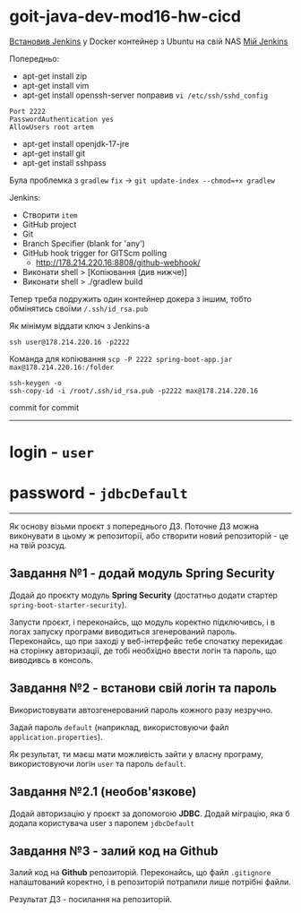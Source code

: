 # goit-java-dev-mod16-hw-cicd

[Встановив Jenkins](https://www.jenkins.io/doc/book/installing/linux/) у Docker контейнер з Ubuntu на свій NAS [Мій Jenkins](http://178.214.220.16:8808/)

Попередньо:
- apt-get install zip
- apt-get install vim
- apt-get install openssh-server
поправив `vi /etc/ssh/sshd_config`
```text
Port 2222
PasswordAuthentication yes
AllowUsers root artem
```
- apt-get install openjdk-17-jre
- apt-get install git 
- apt-get install sshpass

Була проблемка з `gradlew`
`fix` -> `git update-index --chmod=+x gradlew`

Jenkins:
- Створити `item`
- GitHub project
- Git
- Branch Specifier (blank for 'any')
- GitHub hook trigger for GITScm polling
  - http://178.214.220.16:8808/github-webhook/
- Виконати shell > [Копіювання (див нижче)]
- Виконати shell > ./gradlew build

Тепер треба подружить один контейнер докера з іншим, тобто обмінятись своїми `/.ssh/id_rsa.pub`

Як мінімум віддати ключ з Jenkins-а

`ssh user@178.214.220.16 -p2222`

Команда для копіювання
`scp -P 2222 spring-boot-app.jar max@178.214.220.16:/folder`

```text
ssh-keygen -o
ssh-copy-id -i /root/.ssh/id_rsa.pub -p2222 max@178.214.220.16
```

commit for commit

---

# login - `user`
# password - `jdbcDefault`

---

Як основу візьми проєкт з попереднього ДЗ. Поточне ДЗ можна виконувати в цьому ж репозиторії, або створити новий репозиторій - це на твій розсуд.

## Завдання №1 - додай модуль **Spring Security**
Додай до проєкту модуль **Spring Security** (достатньо додати стартер `spring-boot-starter-security`).

Запусти проєкт, і переконайсь, що модуль коректно підключивсь, і в логах запуску програми виводиться згенерований пароль. Переконайсь, що при заході у веб-інтерфейс тебе спочатку перекидає на сторінку авторизації, де тобі необхідно ввести логін та пароль, що виводивсь в консоль.

## Завдання №2 - встанови свій логін та пароль
Використовувати автозгенерований пароль кожного разу незручно.

Задай пароль `default` (наприклад, використовуючи файл `application.properties`).

Як результат, ти маєш мати можливість зайти у власну програму, використовуючи логін `user` та пароль `default`.

## Завдання №2.1 (необов'язкове)
Додай авторизацію у проєкт за допомогою **JDBC**. Додай міграцію, яка б додала користувача user з паролем `jdbcDefault`

## Завдання №3 - залий код на **Github**
Залий код на **Github** репозиторій. Переконайсь, що файл `.gitignore` налаштований коректно, і в репозиторій потрапили лише потрібні файли.

Результат ДЗ - посилання на репозиторій.